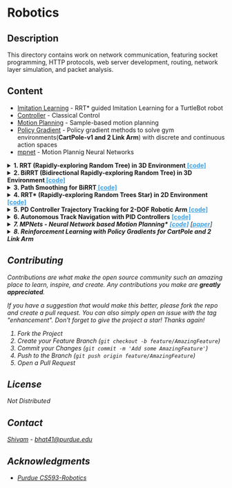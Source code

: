 # Robotics

<!-- ![banner]() -->

<!-- ![badge]()
![badge]()
[![license](https://img.shields.io/github/license/:user/:repo.svg)](LICENSE)
[![standard-readme compliant](https://img.shields.io/badge/readme%20style-standard-brightgreen.svg?style=flat-square)](https://github.com/RichardLitt/standard-readme) -->

<!-- This is an example file with maximal choices selected.

This is a long description. -->
## Description
<section id="readme-top"></section>
This directory contains work on network communication, featuring socket programming, HTTP protocols, web server development, routing, network layer simulation, and packet analysis.

## Content

- [Imitation Learning](https://github.com/apoc146/roboticsProject/tree/main) - RRT* guided Imitation Learning for a TurtleBot robot
- [Controller](./controller/) - Classical Control
- [Motion Planning](./motionPlanning/) - Sample-based motion planning
- [Policy Gradient](./policyGradient) -  Policy gradient methods to solve gym environments(<b>CartPole-v1 and 2 Link Arm</b>) with discrete and continuous action spaces
- [mpnet](./mpnet) - Motion Plannig Neural Networks

<details>
<summary><b>1. RRT (Rapidly-exploring Random Tree) in 3D Environment</b><a href="./src/socket/" style="color: #40A2E3; font-weight: bold;"> [code]</a></summary>

- Applied to a 3-DOF UR5 robot arm for collision-free navigation to a target position.
<div align="center">

<img src="img/A1/A1-3d.gif" alt="RRT in 3D Environment" width="350px">
<br>
<em>Figure 1.1: Visualization of RRT in a 3D Environment</em>
</div>

</details>

<details>
<summary><b>2. BiRRT (Bidirectional Rapidly-exploring Random Tree) in 3D Environment</b><a href="./src/socket/" style="color: #40A2E3; font-weight: bold;"> [code]</a></summary>

- Implements BiRRT. Enhances efficiency by initiating search from both the start and goal positions.

</details>

<details>
<summary><b>3. Path Smoothing for BiRRT</b><a href="./src/socket/" style="color: #40A2E3; font-weight: bold;"> [code]</a></summary>

- Refines the path found by BiRRT to minimize the number of nodes and create a more direct route.

</details>

<details>
<summary><b>4. RRT* (Rapidly-exploring Random Trees Star) in 2D Environment</b><a href="./src/socket/" style="color: #40A2E3; font-weight: bold;"> [code]</a></summary>

- Used for optimizing the path for different robot systems, including 2D point-mass, circular rigid body, and rectangular rigid body.
<div style="text-align: center;">
  <img src="img/A1/rrt.png" alt="RRT" width="210px" height="160px">
  &nbsp;&nbsp;&nbsp;&nbsp;
  <img src="img/A1/rrtstarcircle.png" alt="RRT*" width="210px" height="160px">
  &nbsp;&nbsp;&nbsp;&nbsp;
  <img src="img/A1/rrtstarbox.png" alt="RRT*" width="210px" height="160px">
  <br>
  <em>Visualization of RRT* algorithms in 2D environment for circular and rectangular rigid bodies</em>
</div>
</details>


<details>
<summary><b>5. PD Controller Trajectory Tracking for 2-DOF Robotic Arm</b><a href="./src/controllers/" style="color: #40A2E3; font-weight: bold;"> [code]</a></summary>
<p>
The results of a 2-DOF robotic arm using two different PD control strategies are presented below. The first strategy corrects movement <strong>based on the end-effector's positional error</strong>, while the second strategy adjusts <strong>using joint angle errors computed via Inverse Kinematics (IK)</strong>.
</p>

<details>
<summary><b>X-Y PD Controller</b><a href="./src/x-y-controller/" style="color: #40A2E3; font-weight: bold;"> [code]</a></summary>
<p>
This controller uses the Jacobian to convert the end-effector's positional error into corrective joint torques. The target trajectory is shown in blue, and the actual ones in red.
</p>

<div style="text-align: center;">
  <img src="img/A2/armOri.png" alt="Target Trajectory" width="200"/>
  &nbsp;
  <img src="img/A2/arm2.png" alt="Intermediate Control" width="200"/>
  &nbsp;
  <img src="img/A2/arm1.png" alt="Best Controlled Path" width="200"/>
  <br>
  <em>Figures 5.1 to 5.3: Trajectory tracking with X-Y PD Controller; Target (blue) and Actual (red)</em>
</div>
</details>

<details>
<summary><b>IK-Based PD Controller</b><a href="./src/ik-controller/" style="color: #40A2E3; font-weight: bold;"> [code]</a></summary>
<p>
Differing from the X-Y approach, this method uses joint angles derived through IK for error calculation and control.
</p>

<div style="text-align: center;">
  <img src="img/A2/ik.png" alt="IK Trajectory Result" width="200"/>
  &nbsp;&nbsp;&nbsp;
  <img src="img/A2/ik_error.png" alt="IK Error Plot" width="200" height="150"/>
  <br>
  <em>Figures 5.4 and 5.5: Trajectory and error plotting with IK-Based PD Controller</em>
</div>
</details>
</details>



<details>
<summary><b>6. Autonomous Track Navigation with PID Controllers</b> <a href="./src/adaptive_controller/" style="color: #40A2E3; font-weight: bold;">[code]</a></summary>

Implements a adaptive controller to navigate a race car across varied tracks, optimizing wheel angle and thrust for maximum speed and accuracy, with performance gauged by cumulative rewards.

<p align="center">
  <img src="img/A3/8_pd.gif" alt="Adaptive Controller on FigureEight Track" width="300" height="200"/>
  <img src="img/A3/circle_pd.gif" alt="Adaptive Controller on Circle Track" width="300" height="200"/>
  <img src="img/A3/line_pd.gif" alt="Adaptive Controller on Linear Track" width="300" height="200"/>
</p>
<p align="center">
  <em>PID Controller strategy on FigureEight, Circle, and Linear tracks
</p>

</details>

<details>
<summary><b>7. MPNets - Neural Network based Motion Planning*</b> <a href="./src/mpnet_rrt_star/" style="color: #40A2E3; font-weight: bold;">[code]</a> [<a href="https://arxiv.org/abs/1806.05767" style="color: #40A2E3; font-weight: bold;">paper</a>]</summary>

MPNet implementation for efficient robotics motion planning in 2D/3D, integrating Dropout and Lazy Vertex Contraction for enhanced pathfinding. Combines MPNet's learning efficiency with RRT*'s optimization, showcasing pathfinding improvements in complex environments.

<p align="center">
  <img src="img/A3/mpnet-2d.png" alt="MPNet in 2D" width="200" height="150"/>
  <img src="img/A3/mpnet-3d.png" alt="MPNet in 3D" width="200" height="150"/>
  <img src="img/A3/mpnet-pointcloud.png" alt="MPNet with Point Cloud" width="200" height="150"/>
  <img src="img/A3/mpnet-org.png" alt="MPNet in 3D" width="200" height="150"/>
</p>
<p align="center">
  <em>MPNet applications: 2D environment, 3D environment, and point cloud navigation.</em>
</p>
</details>




<details>
<summary><b>8. Reinforcement Learning with Policy Gradients for CartPole and 2 Link Arm</b></summary>

We implement and compare different policy gradient methods, including:

- **Vanilla Policy Gradient (VPG)**: For the `CartPole-v1` environment, we use the objective function illustrated below. This represents the policy gradient, averaged over n episodes.
  <p align="center">
    <img src="img/A4/v1.png" alt="VPG Equation"/>
  </p>

- **Reward-to-Go Policy Gradient**: This method focuses on the future rewards for each action at time t, suitable for both environments. The equation is as follows:
  <p align="center">
    <img src="img/A4/v2.png" alt="Reward-to-Go Equation"/>
  </p>

- **Baseline-Subtracted Policy Gradient**: Incorporating a baseline b and normalizing rewards by standard deviation σ to reduce variance. The equation is detailed below:
  <p align="center">
    <img src="img/A4/v3.png" alt="Baseline-Subtracted Equation"/>
  </p>

### Results for Each Policy

<p align="center">
  <img src="img/A4/r1.png" alt="Results for VPG" width="200" height="150"/>
  <img src="img/A4/r2.png" alt="Results for Reward-to-Go" width="200" height="150"/>
  <img src="img/A4/r3.png" alt="Results for Baseline-Subtracted" width="200" height="150"/>
</p>
<p align="center">
  <em>Top row: Equations for each policy gradient method. Bottom row: Corresponding results.</em>
</p>

### Simulation Results

<p align="center">
  <img src="img/A4/cartpole.gif" alt="CartPole-v1 Result" width="300" height="200"/>
  <img src="img/A4/arm.gif" alt="2 Link Arm Result" width="300" height="200"/>
</p>
<p align="center">
  <em>The CartPole agent learns to maintain balance (left), while the 2 Link Arm successfully reaches its target positions (right).</em>
</p>

</details>









## Contributing

Contributions are what make the open source community such an amazing place to learn, inspire, and create. Any contributions you make are **greatly appreciated**.

If you have a suggestion that would make this better, please fork the repo and create a pull request. You can also simply open an issue with the tag "enhancement".
Don't forget to give the project a star! Thanks again!

1. Fork the Project
2. Create your Feature Branch (`git checkout -b feature/AmazingFeature`)
3. Commit your Changes (`git commit -m 'Add some AmazingFeature'`)
4. Push to the Branch (`git push origin feature/AmazingFeature`)
5. Open a Pull Request

<!-- <p align="right">(<a href="#readme-top">back to top</a>)</p> -->



<!-- LICENSE -->
## License
Not Distributed

<!-- Not Distributed under the MIT License. See `LICENSE.txt` for more information. -->

<!-- <p align="right">(<a href="#readme-top">back to top</a>)</p> -->



<!-- CONTACT -->
## Contact

[Shivam](https://twitter.com/) - bhat41@purdue.edu



<!-- Project Link: [https://github.com/your_username/repo_name](https://github.com/your_username/repo_name) -->

<!-- <p align="right">(<a href="#readme-top">back to top</a>)</p> -->



<!-- ACKNOWLEDGMENTS -->
## Acknowledgments
* [Purdue CS593-Robotics](https://qureshiahmed.github.io/sp23.html)

